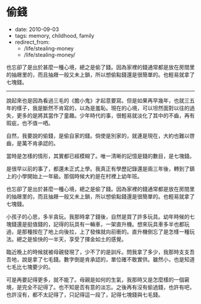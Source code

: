 # 偷錢

- date: 2010-09-03
- tags: memory, childhood, family
- redirect_from:
  - /life/stealing-money
  - /life/stealing-money/

也忘卻了是出於甚麼一種心境，總之是偷了錢。因為家裡的錢通常都是放在房間里的抽屜里的，而且抽屜一般又未上鎖，所以想偷點錢還是很簡單的。也輕易就拿了七塊錢。

-------------


說起來也是因為看過三毛的《膽小鬼》才起意要寫。但是如果再早幾年，也就三五年的樣子，我是斷然不肯寫的，以為是羞恥。現在的心境，可以坦然面對以往的過失，更多的是將其當作了童趣。少年時代的事，很輕易就淡化了其中的不齒，再有瑕疵，也不值一哂。

自然，我要說的偷錢，是偷自家的錢。倘使是別家的，就連是現在，大約也難以啓齒，是萬不肯承認的。

當時是怎樣的情形，其實都已經模糊了。唯一清晰的記憶是錢的數目，是七塊錢。

是很早以前的事了，都還未正式上學。我真正有學歷記錄還是兩三年後，轉到了鎮上的小學開始上一年級。那個時候大約是在村裡上幼年班。

也忘卻了是出於甚麼一種心境，總之是偷了錢。因為家裡的錢通常都是放在房間里的抽屜里的，而且抽屜一般又未上鎖，所以想偷點錢還是很簡單的。也輕易就拿了七塊錢。

小孩子的心思，多半貪玩。我那時拿了錢後，自然是買了許多玩具。幼年時候的七塊錢還是挺值錢的，記得的玩具有一輛車，一架直升機。想來玩具車多半也都玩過，是那種按在了地上向後拉，上了發條就向前衝的。直升機倒忘了是怎樣一種玩法。總之是愉快的一半天，享受了揮金如土的感覺。

臨近晚上的時候就被母親發現了，少不了的是訓斥。問我拿了多少，我那時支支吾吾地，說是拿了七毛錢。數字倒是肯承認的，單位確不敢實供。雖然小，也是知道七毛比七塊要少的。

可是再要記得更多，就不能了。母親是如何的生氣，我那時又是怎麼樣的一個窘境，是完全不記得了。也不知是否有意的淡忘。之後再有沒有偷過錢，也許有吧，也許沒有，都不太記得了，只記得這一段了，記得七塊錢與七毛錢。
